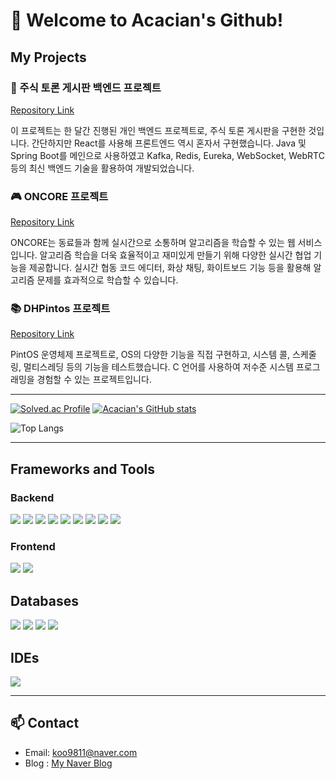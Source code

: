 # 👋 **Welcome to Acacian's Github!**

## My Projects

### 📝 주식 토론 게시판 백엔드 프로젝트
[Repository Link](https://github.com/Acacian/Stock)

이 프로젝트는 한 달간 진행된 개인 백엔드 프로젝트로, 주식 토론 게시판을 구현한 것입니다. 간단하지만 React를 사용해 프론트엔드 역시 혼자서 구현했습니다. Java 및 Spring Boot를 메인으로 사용하였고 Kafka, Redis, Eureka, WebSocket, WebRTC 등의 최신 백엔드 기술을 활용하여 개발되었습니다.

### 🎮 ONCORE 프로젝트
[Repository Link](https://github.com/Acacian/ONCORE)

ONCORE는 동료들과 함께 실시간으로 소통하며 알고리즘을 학습할 수 있는 웹 서비스입니다. 알고리즘 학습을 더욱 효율적이고 재미있게 만들기 위해 다양한 실시간 협업 기능을 제공합니다. 실시간 협동 코드 에디터, 화상 채팅, 화이트보드 기능 등을 활용해 알고리즘 문제를 효과적으로 학습할 수 있습니다.

### 📚 DHPintos 프로젝트
[Repository Link](https://github.com/Acacian/DHPintos)

PintOS 운영체제 프로젝트로, OS의 다양한 기능을 직접 구현하고, 시스템 콜, 스케줄링, 멀티스레딩 등의 기능을 테스트했습니다. C 언어를 사용하여 저수준 시스템 프로그래밍을 경험할 수 있는 프로젝트입니다.

---

[![Solved.ac Profile](http://mazassumnida.wtf/api/v2/generate_badge?boj=koo9811)](https://solved.ac/koo9811/)
[![Acacian's GitHub stats](https://github-readme-stats.vercel.app/api?username=Acacian)](https://github.com/anuraghazra/github-readme-stats)

![Top Langs](https://github-readme-stats.vercel.app/api/top-langs/?username=Acacian&layout=compact)

---

## Frameworks and Tools

### Backend
<img src="https://img.shields.io/badge/Java-007396?style=flat-square&logo=java&logoColor=white"/> <img src="https://img.shields.io/badge/Spring-6DB33F?style=flat-square&logo=Spring&logoColor=white"/> <img src="https://img.shields.io/badge/Node.js-339933?style=flat-square&logo=Node.js&logoColor=white"/> <img src="https://img.shields.io/badge/Next.js-000000?style=flat-square&logo=Nest.js&logoColor=white"/> <img src="https://img.shields.io/badge/Python-3776AB?style=flat-square&logo=python&logoColor=white"/>
 <img src="https://img.shields.io/badge/Flask-000000?style=flat-square&logo=flask&logoColor=white"/> <img src="https://img.shields.io/badge/Selenium-43B02A?style=flat-square&logo=Selenium&logoColor=white"/> <img src="https://img.shields.io/badge/Redis-DC382D?style=flat-square&logo=redis&logoColor=white"/> <img src="https://img.shields.io/badge/Apache%20Kafka-231F20?style=flat-square&logo=apache-kafka&logoColor=white"/>

### Frontend
<img src="https://img.shields.io/badge/React-61DAFB?style=flat-square&logo=React&logoColor=black"/> <img src="https://img.shields.io/badge/Flutter-02569B?style=flat-square&logo=flutter&logoColor=white"/>

## Databases

<img src="https://img.shields.io/badge/Firebase-FFCA28?style=flat-square&logo=firebase&logoColor=black"/> <img src="https://img.shields.io/badge/MySQL-4479A1?style=flat-square&logo=MySQL&logoColor=white"/> <img src="https://img.shields.io/badge/MongoDB-47A248?style=flat-square&logo=MongoDB&logoColor=white"/> <img src="https://img.shields.io/badge/JPA-6DB33F?style=flat-square&logo=hibernate&logoColor=white"/>

## IDEs

<img src="https://img.shields.io/badge/Visual Studio Code-007ACC?style=flat-square&logo=Visual Studio Code&logoColor=white"/>

---

## 📫 Contact

- Email: [koo9811@naver.com](mailto:koo9811@naver.com)
- Blog : [My Naver Blog](https://blog.naver.com/koo9811)
